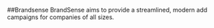 ##Brandsense
BrandSense aims to provide a streamlined, modern add campaigns for companies of all sizes.

